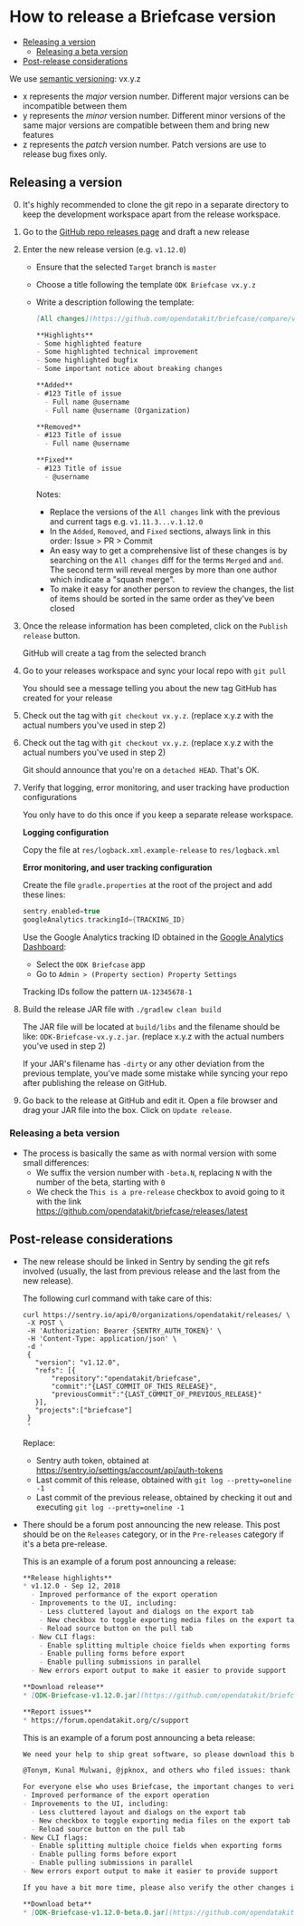 # How to release a Briefcase version

* [Releasing a version](#releasing-a-version)
   * [Releasing a beta version](#releasing-a-beta-version)
* [Post-release considerations](#post-release-considerations)

We use [semantic versioning](https://semver.org/): vx.y.z
  - x represents the *major* version number. Different major versions can be incompatible between them
  - y represents the *minor* version number. Different minor versions of the same major versions are compatible between them and bring new features
  - z represents the *patch* version number. Patch versions are use to release bug fixes only.

## Releasing a version

0. It's highly recommended to clone the git repo in a separate directory to keep the development workspace apart from the release workspace.

1. Go to the [GitHub repo releases page](https://github.com/opendatakit/briefcase/releases) and draft a new release

2. Enter the new release version (e.g. `v1.12.0`)

    - Ensure that the selected `Target` branch is `master`
    - Choose a title following the template `ODK Briefcase vx.y.z`
    - Write a description following the template:
    
      ```markdown
      [All changes](https://github.com/opendatakit/briefcase/compare/v1...v2)
      
      **Highlights**
      - Some highlighted feature
      - Some highlighted technical improvement
      - Some highlighted bugfix
      - Some important notice about breaking changes
      
      **Added**
      - #123 Title of issue
        - Full name @username
        - Full name @username (Organization)
      
      **Removed**
      - #123 Title of issue
        - Full name @username
      
      **Fixed**
      - #123 Title of issue
        - @username
      ```
      
      Notes:
      - Replace the versions of the `All changes` link with the previous and current tags e.g. `v1.11.3...v.1.12.0`
      - In the `Added`, `Removed`, and `Fixed` sections, always link in this order: Issue > PR > Commit
      - An easy way to get a comprehensive list of these changes is by searching on the `All changes` diff for the terms `Merged` and ` and `. The second term will reveal merges by more than one author which indicate a "squash merge".
      - To make it easy for another person to review the changes, the list of items should be sorted in the same order as they've been closed
    
3. Once the release information has been completed, click on the `Publish release` button.

    GitHub will create a tag from the selected branch
  
4. Go to your releases workspace and sync your local repo with `git pull`

    You should see a message telling you about the new tag GitHub has created for your release

5. Check out the tag with `git checkout vx.y.z`. (replace x.y.z with the actual numbers you've used in step 2)
5. Check out the tag with `git checkout vx.y.z`. (replace x.y.z with the actual numbers you've used in step 2)

    Git should announce that you're on a `detached HEAD`. That's OK.
    
6. Verify that logging, error monitoring, and user tracking have production configurations

   You only have to do this once if you keep a separate release workspace.

   **Logging configuration**
   
   Copy the file at `res/logback.xml.example-release` to `res/logback.xml`
   
   **Error monitoring, and user tracking configuration**
   
   Create the file `gradle.properties` at the root of the project and add these lines:
   
   ```groovy
   sentry.enabled=true
   googleAnalytics.trackingId={TRACKING_ID}  

   ```
   
   Use the Google Analytics tracking ID obtained in the [Google Analytics Dashboard](https://analytics.google.com):
   
   - Select the `ODK Briefcase` app
   - Go to `Admin > (Property section) Property Settings`
   
   Tracking IDs follow the pattern `UA-12345678-1`
     
  
7. Build the release JAR file with `./gradlew clean build`

    The JAR file will be located at `build/libs` and the filename should be like: `ODK-Briefcase-vx.y.z.jar`. (replace x.y.z with the actual numbers you've used in step 2)
  
    If your JAR's filename has `-dirty` or any other deviation from the previous template, you've made some mistake while syncing your repo after publishing the release on GitHub.
  
8. Go back to the release at GitHub and edit it. Open a file browser and drag your JAR file into the box. Click on `Update release`.

### Releasing a beta version

- The process is basically the same as with normal version with some small differences:
  - We suffix the version number with `-beta.N`, replacing `N` with the number of the beta, starting with `0`
  - We check the `This is a pre-release` checkbox to avoid going to it with the link https://github.com/opendatakit/briefcase/releases/latest
  
## Post-release considerations

- The new release should be linked in Sentry by sending the git refs involved (usually, the last from previous release and the last from the new release).

  The following curl command with take care of this:
  
  ```shell
  curl https://sentry.io/api/0/organizations/opendatakit/releases/ \
   -X POST \
   -H 'Authorization: Bearer {SENTRY_AUTH_TOKEN}' \
   -H 'Content-Type: application/json' \
   -d '
   {
     "version": "v1.12.0",
     "refs": [{
         "repository":"opendatakit/briefcase",
         "commit":"{LAST_COMMIT_OF_THIS_RELEASE}",
         "previousCommit":"{LAST_COMMIT_OF_PREVIOUS_RELEASE}"
     }],
     "projects":["briefcase"]
   }
   '
  ```
  
  Replace:
  
  - Sentry auth token, obtained at https://sentry.io/settings/account/api/auth-tokens
  - Last commit of this release, obtained with `git log --pretty=oneline -1`
  - Last commit of the previous release, obtained by checking it out and executing `git log --pretty=oneline -1` 

- There should be a forum post announcing the new release. This post should be on the `Releases` category, or in the `Pre-releases` category if it's a beta pre-release.

  This is an example of a forum post announcing a release:
  
  ```markdown
  **Release highlights**
  * v1.12.0 - Sep 12, 2018
    - Improved performance of the export operation
    - Improvements to the UI, including:
      - Less cluttered layout and dialogs on the export tab
      - New checkbox to toggle exporting media files on the export tab
      - Reload source button on the pull tab
    - New CLI flags:
      - Enable splitting multiple choice fields when exporting forms
      - Enable pulling forms before export
      - Enable pulling submissions in parallel
    - New errors export output to make it easier to provide support
  
  **Download release**
  * [ODK-Briefcase-v1.12.0.jar](https://github.com/opendatakit/briefcase/releases/download/v1.12.0/ODK-Briefcase-v1.12.0.jar)
  
  **Report issues**
  * https://forum.opendatakit.org/c/support
  ```

  This is an example of a forum post announcing a beta release:

  ```markdown
  We need your help to ship great software, so please download this beta, try it, and report the issues you find. The release will be delayed until all reported issues with the beta are fixed.
  
  @Tonym, Kunal Mulwani, @jpknox, and others who filed issues: thank you for your contributions! Please confirm that the beta fixes those issues. If not, please report it below.
  
  For everyone else who uses Briefcase, the important changes to verify are:
  - Improved performance of the export operation
  - Improvements to the UI, including:
    - Less cluttered layout and dialogs on the export tab
    - New checkbox to toggle exporting media files on the export tab
    - Reload source button on the pull tab
  - New CLI flags:
    - Enable splitting multiple choice fields when exporting forms
    - Enable pulling forms before export
    - Enable pulling submissions in parallel
  - New errors export output to make it easier to provide support
  
  If you have a bit more time, please also verify the other changes in the [release notes](https://github.com/opendatakit/briefcase/releases/tag/v1.12.0-beta.0). Again, this beta will be released on Wednesday unless you report issues below.
  
  **Download beta**
  * [ODK-Briefcase-v1.12.0-beta.0.jar](https://github.com/opendatakit/briefcase/releases/download/v1.12.0-beta.0/ODK-Briefcase-v1.12.0-beta.0.jar)
  ```
